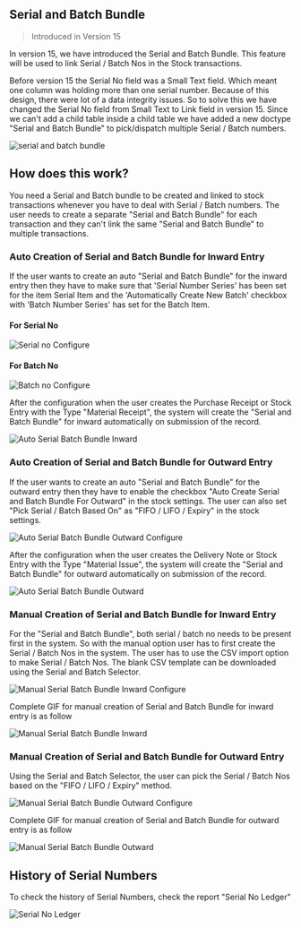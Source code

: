 ## Serial and Batch Bundle

> Introduced in Version 15

In version 15, we have introduced the Serial and Batch Bundle. This feature will be used to link Serial / Batch Nos in the Stock transactions.

Before version 15 the Serial No field was a Small Text field. Which meant one column was holding more than one serial number. Because of this design, there were lot of a data integrity issues. So to solve this we have changed the Serial No field from Small Text to Link field in version 15. Since we can't add a child table inside a child table we have added a new doctype "Serial and Batch Bundle" to pick/dispatch multiple Serial / Batch numbers.

![serial and batch bundle](https://docs.erpnext.com/private/files/serial-and-batch-bundle.png)

## How does this work?

You need a Serial and Batch bundle to be created and linked to stock transactions whenever you have to deal with Serial / Batch numbers. The user needs to create a separate "Serial and Batch Bundle" for each transaction and they can't link the same "Serial and Batch Bundle" to multiple transactions.

### Auto Creation of Serial and Batch Bundle for Inward Entry

If the user wants to create an auto "Serial and Batch Bundle" for the inward entry then they have to make sure that 'Serial Number Series' has been set for the item Serial Item and the 'Automatically Create New Batch' checkbox with 'Batch Number Series' has set for the Batch Item.

#### For Serial No

![Serial no Configure](https://docs.erpnext.com/private/files/auto-serial-creation.png)

#### For Batch No

![Batch no Configure](https://docs.erpnext.com/private/files/auto-batch-creation.png)

After the configuration when the user creates the Purchase Receipt or Stock Entry with the Type "Material Receipt", the system will create the "Serial and Batch Bundle" for inward automatically on submission of the record.

![Auto Serial Batch Bundle Inward](https://docs.erpnext.com/private/files/auto-create-serial-batch-for-inward.gif)

### Auto Creation of Serial and Batch Bundle for Outward Entry

If the user wants to create an auto "Serial and Batch Bundle" for the outward entry then they have to enable the checkbox "Auto Create Serial and Batch Bundle For Outward" in the stock settings. The user can also set "Pick Serial / Batch Based On" as "FIFO / LIFO / Expiry" in the stock settings.

![Auto Serial Batch Bundle Outward Configure](https://docs.erpnext.com/private/files/auto-outward-configuration.png)

After the configuration when the user creates the Delivery Note or Stock Entry with the Type "Material Issue", the system will create the "Serial and Batch Bundle" for outward automatically on submission of the record.

![Auto Serial Batch Bundle Outward](https://docs.erpnext.com/private/files/auto-create-serial-batch-for-outward.gif)

### Manual Creation of Serial and Batch Bundle for Inward Entry

For the "Serial and Batch Bundle", both serial / batch no needs to be present first in the system. So with the manual option user has to first create the Serial / Batch Nos in the system. The user has to use the CSV import option to make Serial / Batch Nos. The blank CSV template can be downloaded using the Serial and Batch Selector.

![Manual Serial Batch Bundle Inward Configure](https://docs.erpnext.com/private/files/create-using-csv.png)

Complete GIF for manual creation of Serial and Batch Bundle for inward entry is as follow

![Manual Serial Batch Bundle Inward](https://docs.erpnext.com/private/files/manually-create-serial-no-inward.gif)

### Manual Creation of Serial and Batch Bundle for Outward Entry

Using the Serial and Batch Selector, the user can pick the Serial / Batch Nos based on the "FIFO / LIFO / Expiry" method.

![Manual Serial Batch Bundle Outward Configure](https://docs.erpnext.com/private/files/serial-batch-selector-outward.png)

Complete GIF for manual creation of Serial and Batch Bundle for outward entry is as follow

![Manual Serial Batch Bundle Outward](https://docs.erpnext.com/private/files/manually-create-serial-no-outtward.gif)

## History of Serial Numbers

To check the history of Serial Numbers, check the report "Serial No Ledger"

![Serial No Ledger](https://docs.erpnext.com/private/files/serial-no-ledger-report.png)